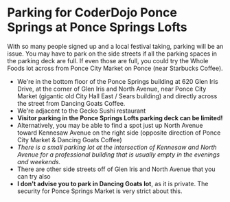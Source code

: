 # Parking for CoderDojo Ponce Springs at Ponce Springs Lofts

With so many people signed up and a local festival taking, parking will be an issue. You may have to park on 
the side streets if all the parking spaces in the parking deck are full. If even those are full, you could try the 
Whole Foods lot across from Ponce City Market on Ponce (near Starbucks Coffee).

* We're in the bottom floor of the Ponce Springs building at 620 Glen Iris Drive, at the corner of Glen Iris 
and North Avenue, near Ponce City Market (gigantic old City Hall East / Sears building) and directly across the
street from Dancing Goats Coffee. 
* We're adjacent to the Gecko Sushi restaurant
* **Visitor parking in the Ponce Springs Lofts parking deck can be limited!**
* Alternatively, you may be able to find a spot just up North Avenue toward Kennesaw Avenue on the right side 
(opposite direction of Ponce City Market & Dancing Goats Coffee)
 * *There is a small parking lot at the intersection of Kennesaw and North Avenue for a professional building that is
usually empty in the evenings and weekends.* 
* There are other side streets off of Glen Iris and North Avenue that you can try also
* **I don't advise you to park in Dancing Goats lot**, as it is private. The security for Ponce Springs Market is 
very strict about this.
